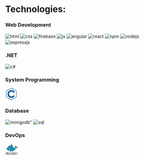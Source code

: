 <h1 align="left">Technologies:</h1>
<h3 align="left">Web Development</h3>
<p align="left">
     <img align="center"
      src="https://user-images.githubusercontent.com/25181517/192158954-f88b5814-d510-4564-b285-dff7d6400dad.png"
      alt="html" height="40" width="40" />
   <img align="center"
      src="https://user-images.githubusercontent.com/25181517/183898674-75a4a1b1-f960-4ea9-abcb-637170a00a75.png"
      alt="css" height="40" width="40" />
    <img align="center"
      src="https://user-images.githubusercontent.com/25181517/189716855-2c69ca7a-5149-4647-936d-780610911353.png"
      alt="firebase" height="40" width="40" />
  <img align="center"
      src="https://user-images.githubusercontent.com/25181517/117447155-6a868a00-af3d-11eb-9cfe-245df15c9f3f.png"
      alt="js" height="40" width="40" />
   <img align="center"
      src="https://user-images.githubusercontent.com/25181517/183890595-779a7e64-3f43-4634-bad2-eceef4e80268.png"
      alt="angular" height="40" width="40" />
    <img align="center"
      src="https://user-images.githubusercontent.com/25181517/183897015-94a058a6-b86e-4e42-a37f-bf92061753e5.png"
      alt="react" height="40" width="40" />
    <img align="center"
      src="https://user-images.githubusercontent.com/25181517/183890598-19a0ac2d-e88a-4005-a8df-1ee36782fde1.png"
      alt="npm" height="40" width="40" />
    <img align="center"
      src="https://user-images.githubusercontent.com/25181517/183568594-85e280a7-0d7e-4d1a-9028-c8c2209e073c.png"
      alt="nodejs" height="40" width="40" />
    <img align="center"
      src="https://user-images.githubusercontent.com/25181517/183859966-a3462d8d-1bc7-4880-b353-e2cbed900ed6.png"
      alt="expressjs" height="40" width="40" />
   

<br>

<h3 align="left">.NET</h3>
<p align="left">
     <img align="center"
      src="https://user-images.githubusercontent.com/25181517/121405384-444d7300-c95d-11eb-959f-913020d3bf90.png"
      alt="c#" height="40" width="40" />
  
<br>

<h3 align="left">System Programming</h3>
<p align="left">
     <img align="center"
      src="https://github.com/devicons/devicon/blob/master/icons/c/c-line.svg"
      alt="c" height="40" width="40" />
  
<br>

<h3 align="left">Database</h3>
<p align="left">
     <img align="center"
      src="https://user-images.githubusercontent.com/25181517/182884177-d48a8579-2cd0-447a-b9a6-ffc7cb02560e.png"
      alt=mongodb" height="40" width="40" />
     <img align="center"
      src="https://user-images.githubusercontent.com/4249331/52232852-e2c4f780-28bd-11e9-835d-1e3cf3e43888.png"
      alt="sql" height="40" width="40" />

  <br>

<h3 align="left">DevOps</h3>
<p align="left">
     <img align="center"
      src="https://github.com/devicons/devicon/blob/master/icons/docker/docker-original-wordmark.svg"
      alt=mongodb" height="40" width="40" />

<br>
<br>
